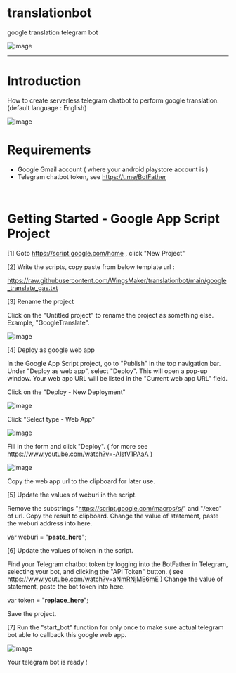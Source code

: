 # translationbot
google translation telegram bot

![image](https://github.com/WingsMaker/translationbot/assets/32192638/e5ced06f-4a3c-4655-bed0-757f479943dc)
<br>
<hr>

# Introduction 
How to create serverless telegram chatbot to perform google translation. (default language : English)

![image](https://github.com/WingsMaker/translationbot/assets/32192638/3478fcc7-fedc-466a-ada2-bf0d29c6c8e4)
<br>


# Requirements
- Google Gmail account ( where your android playstore account is )
- Telegram chatbot token, see https://t.me/BotFather
<br>

# Getting Started - Google App Script Project
[1] Goto https://script.google.com/home , click "New Project" 

[2] Write the scripts, copy paste from below template url :

https://raw.githubusercontent.com/WingsMaker/translationbot/main/google_translate_gas.txt

[3] Rename the project

Click on the "Untitled project" to rename the project as something else. Example, "GoogleTranslate".

![image](https://github.com/WingsMaker/translationbot/assets/32192638/3ab3fae4-0591-4279-b5a9-662600760a90)
<br>

[4] Deploy as google web app

In the Google App Script project, go to "Publish" in the top navigation bar. 
Under "Deploy as web app", select "Deploy". This will open a pop-up window. 
Your web app URL will be listed in the "Current web app URL" field.

Click on the "Deploy - New Deployment"

![image](https://user-images.githubusercontent.com/32192638/209758084-a48fdfd0-4eb8-45be-af04-1642c3c05ed8.png)

Click "Select type - Web App"

![image](https://user-images.githubusercontent.com/32192638/209758240-b3d00b5c-09de-4355-be1d-b6193269409f.png)
<br>

Fill in the form and click "Deploy".
( for more see https://www.youtube.com/watch?v=-AlstV1PAaA )

![image](https://user-images.githubusercontent.com/32192638/209758768-29dda612-80c7-425e-8a39-e3e80d2fe5bc.png)
<br>

Copy the web app url to the clipboard for later use.

[5] Update the values of weburi in the script.

Remove the substrings "https://script.google.com/macros/s/" and "/exec" of url. Copy the result to clipboard.
Change the value of statement, paste the weburi address into here.

var weburi  = "__paste_here__";

[6] Update the values of token in the script.

Find your Telegram chatbot token by logging into the BotFather in Telegram, selecting your bot, and clicking the "API Token" button.
( see https://www.youtube.com/watch?v=aNmRNjME6mE )
Change the value of statement, paste the bot token into here.

var token = "__replace_here__";

Save the project.

[7] Run the "start_bot" function for only once to make sure actual telegram bot able to callback this google web app.

![image](https://github.com/WingsMaker/chatgptbot/assets/32192638/416ecbda-30bb-4d63-adb3-d3a24da7822f)

Your telegram bot is ready !


